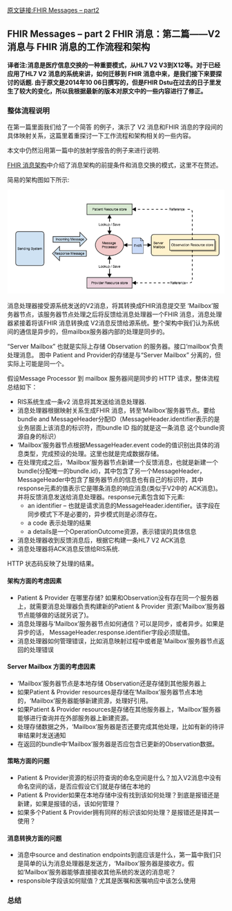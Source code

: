 [原文链接:FHIR Messages – part2](http://fhirblog.com/2014/10/06/fhir-messages-part-2/)
## FHIR Messages – part 2    FHIR 消息：第二篇——V2 消息与 FHIR 消息的工作流程和架构


**译者注:消息是医疗信息交换的一种重要模式，从HL7 V2 V3到X12等。对于已经应用了HL7 V2 消息的系统来讲，如何迁移到 FHIR 消息中来，是我们接下来要探讨的话题.
由于原文是2014年10 06日撰写的，但是FHIR Dstu在过去的日子里发生了较大的变化，所以我根据最新的版本对原文中的一些内容进行了修正。**

### 整体流程说明

在第一篇里面我们给了一个简答 的例子，演示了 V2 消息和FHIR 消息的字段间的具体映射关系，这篇里着重探讨一下工作流程和架构相关的一些内容。

本文中仍然沿用第一篇中的放射学报告的例子来进行说明.

[FHIR 消息架构](http://hl7-fhir.github.io/messaging.html)中介绍了消息架构的前提条件和消息交换的模式，这里不在赘述。


简易的架构图如下所示:

![](fhir-messages-part-2-message-21.png)
 
消息处理器接受源系统发送的V2消息，将其转换成FHIR消息提交至 ‘Mailbox’服务器节点，该服务器节点处理之后将反馈给消息处理器一个FHIR 消息，消息处理器紧接着将该FHIR 消息转换成 V2消息反馈给源系统。整个架构中我们认为系统间的通信是异步的，但mailbox服务器内部的处理是同步的。

“Server Mailbox” 也就是实际上存储 Observation 的服务器。接口‘mailbox’负责处理消息。
图中 Patient and Provider的存储是与“Server Mailbox” 分离的，但实际上可能是同一个。

假设Message Processor 到 mailbox 服务器间是同步的 HTTP 请求，整体流程总结如下：

* RIS系统生成一条v2 消息将其发送给消息处理器.
* 消息处理器根据映射关系生成FHIR 消息，转至‘Mailbox’服务器节点。要给bundle and MessageHeader分配ID（MessageHeader.identifier表示的是业务层面上该消息的标识符，而bundle ID 指的就是这一条消息 这个bundle资源自身的标识）
* ‘Mailbox’服务器节点根据MessageHeader.event code的值识别出具体的消息类型，完成预设的处理。这里也就是完成数据存储。
* 在处理完成之后，‘Mailbox’服务器节点新建一个反馈消息，也就是新建一个bundle(分配唯一的bundle.id)，其中包含了另一个MessageHeader，MessageHeader中包含了服务器节点的信息也有自己的标识符，其中response元素的值表示它是哪条消息的响应消息(类似于V2中的 ACK消息)。并将反馈消息发送给消息处理器。response元素包含如下元素:
	* an identifier – 也就是请求消息的MessageHeader.identifier。该字段在同步模式下不是必要的，异步模式则是必须存在。
	* a code 表示处理的结果
	* a details是一个OperationOutcome资源，表示错误的具体信息
* 消息处理器收到反馈消息后，根据它构建一条HL7 V2 ACK消息
* 消息处理器将ACK消息反馈给RIS系统.

 HTTP 状态码反映了处理的结果。

#### 架构方面的考虑因素

* Patient & Provider 在哪里存储? 如果和Observation没有存在同一个服务器上，就需要消息处理器负责构建新的Patient & Provider 资源(‘Mailbox’服务器节点能够做的话就另说了)。
* 消息处理器与‘Mailbox’服务器节点如何通信？可以是同步，或者异步。如果是异步的话， MessageHeader.response.identifier字段必须赋值。
* 消息处理器如何管理错误，比如消息映射过程中或者是'Mailbox’服务器节点返回的处理错误

#### Server  Mailbox 方面的考虑因素

* ‘Mailbox’服务器节点是本地存储 Observation还是存储到其他服务器上
* 如果Patient & Provider resources是存储在‘Mailbox’服务器节点本地的，‘Mailbox’服务器能够新建资源，处理好引用。
* 如果Patient & Provider resources是存储在其他服务器上，‘Mailbox’服务器能够进行查询并在外部服务器上新建资源。
* 处理存储数据之外，‘Mailbox’服务器是否还要完成其他处理，比如有新的待评审结果时发送通知
* 在返回的bundle中‘Mailbox’服务器是否应包含已更新的Observation数据。

#### 策略方面的问题

* Patient & Provider资源的标识符查询的命名空间是什么？加入V2消息中没有命名空间的话，是否应假设它们就是存储在本地的
* Patient & Provider如果在本地存储中没有找到该如何处理？到底是报错还是新建，如果是报错的话，该如何管理？
* 如果多个Patient & Provider拥有同样的标识该如何处理？是报错还是择其一使用？

#### 消息转换方面的问题

* 消息中source and destination endpoints到底应该是什么，第一篇中我们只是简单的认为消息处理器是发送方，‘Mailbox’服务器是接收方。假如‘Mailbox’服务器能够直接接收其他系统的发送的消息呢？
* responsible字段该如何赋值？尤其是医嘱和医嘱响应中该怎么使用



### 总结

